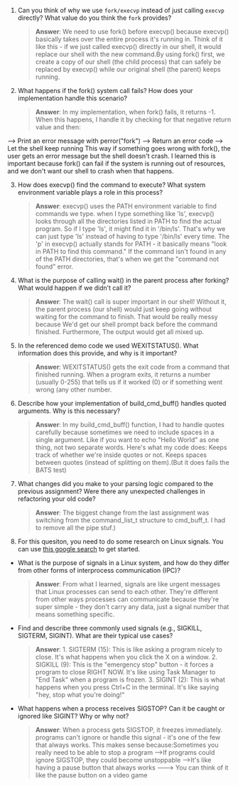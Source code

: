 1. Can you think of why we use `fork/execvp` instead of just calling `execvp` directly? What value do you think the `fork` provides?

    > **Answer**: We need to use fork() before execvp() because execvp() basically takes over the entire process it's running in. Think of it like this - if we just called execvp() directly in our shell, it would replace our shell with the new command.By using fork() first, we create a copy of our shell (the child process) that can safely be replaced by execvp() while our original shell (the parent) keeps running.

2. What happens if the fork() system call fails? How does your implementation handle this scenario?

    > **Answer**:  In my implementation, when fork() fails, it returns -1. When this happens, I handle it by checking for that negative return value and then:

--> Print an error message with perror("fork")
--> Return an error code
--> Let the shell keep running
This way if something goes wrong with fork(), the user gets an error message but the shell doesn't crash. I learned this is important because fork() can fail if the system is running out of resources, and we don't want our shell to crash when that happens.

3. How does execvp() find the command to execute? What system environment variable plays a role in this process?

    > **Answer**:  execvp() uses the PATH environment variable to find commands we type. when I type something like 'ls', execvp() looks through all the directories listed in PATH to find the actual program. So if I type 'ls', it might find it in '/bin/ls'. That's why we can just type 'ls' instead of having to type '/bin/ls' every time. The 'p' in execvp() actually stands for PATH - it basically means "look in PATH to find this command." If the command isn't found in any of the PATH directories, that's when we get the "command not found" error.

4. What is the purpose of calling wait() in the parent process after forking? What would happen if we didn’t call it?

    > **Answer**:  The wait() call is super important in our shell! Without it, the parent process (our shell) would just keep going without waiting for the command to finish. That would be really messy because We'd get our shell prompt back before the command finished. Furthermore, The output would get all mixed up. 

5. In the referenced demo code we used WEXITSTATUS(). What information does this provide, and why is it important?

    > **Answer**: WEXITSTATUS() gets the exit code from a command that finished running. When a program exits, it returns a number (usually 0-255) that tells us if it worked (0) or if something went wrong (any other number.  

6. Describe how your implementation of build_cmd_buff() handles quoted arguments. Why is this necessary?

    > **Answer**:  In my build_cmd_buff() function, I had to handle quotes carefully because sometimes we need to include spaces in a single argument. Like if you want to echo "Hello World" as one thing, not two separate words. Here's what my code does: Keeps track of whether we're inside quotes or not. Keeps spaces between quotes (instead of splitting on them).(But it does fails the BATS test) 

7. What changes did you make to your parsing logic compared to the previous assignment? Were there any unexpected challenges in refactoring your old code?

    > **Answer**:  The biggest change from the last assignment was switching from the command_list_t structure to cmd_buff_t. I had to remove all the pipe stuf.) 

8. For this quesiton, you need to do some research on Linux signals. You can use [this google search](https://www.google.com/search?q=Linux+signals+overview+site%3Aman7.org+OR+site%3Alinux.die.net+OR+site%3Atldp.org&oq=Linux+signals+overview+site%3Aman7.org+OR+site%3Alinux.die.net+OR+site%3Atldp.org&gs_lcrp=EgZjaHJvbWUyBggAEEUYOdIBBzc2MGowajeoAgCwAgA&sourceid=chrome&ie=UTF-8) to get started.

- What is the purpose of signals in a Linux system, and how do they differ from other forms of interprocess communication (IPC)?

    > **Answer**: From what I learned, signals are like urgent messages that Linux processes can send to each other. They're different from other ways processes can communicate because they're super simple - they don't carry any data, just a signal number that means something specific.

- Find and describe three commonly used signals (e.g., SIGKILL, SIGTERM, SIGINT). What are their typical use cases?

    > **Answer**: 1. SIGTERM (15): This is like asking a program nicely to close. It's what happens when you click the X on a window.
                   2. SIGKILL (9): This is the "emergency stop" button - it forces a program to close RIGHT NOW. It's like using Task Manager to "End Task" when a program is frozen.
                  3. SIGINT (2): This is what happens when you press Ctrl+C in the terminal. It's like saying "hey, stop what you're doing!" 
- What happens when a process receives SIGSTOP? Can it be caught or ignored like SIGINT? Why or why not?

    > **Answer**:  When a process gets SIGSTOP, it freezes immediately. programs can't ignore or handle this signal - it's one of the few that always works. This makes sense because:Sometimes you really need to be able to stop a program
                  -->If programs could ignore SIGSTOP, they could become unstoppable
                  -->It's like having a pause button that always works
                  ---> You can think of it like the pause button on a video game 

